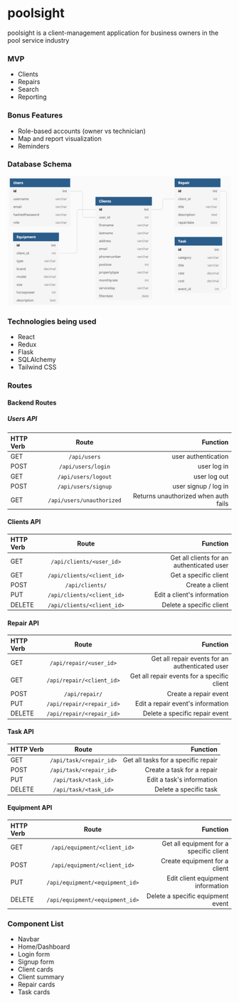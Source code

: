 # poolsight

poolsight is a client-management application for business owners in the pool service industry

### MVP

- Clients
- Repairs
- Search
- Reporting

### Bonus Features

- Role-based accounts (owner vs technician)
- Map and report visualization
- Reminders

### Database Schema

<img src="./database_schema.png"/>

### Technologies being used

- React
- Redux
- Flask
- SQLAlchemy
- Tailwind CSS

### Routes

#### Backend Routes

##### Users API

| HTTP Verb |           Route           |                             Function |
| :-------- | :-----------------------: | -----------------------------------: |
| GET       |       `/api/users`        |                  user authentication |
| POST      |    `/api/users/login`     |                          user log in |
| GET       |    `/api/users/logout`    |                         user log out |
| POST      |    `/api/users/signup`    |                 user signup / log in |
| GET       | `/api/users/unauthorized` | Returns unauthorized when auth fails |

#### Clients API

| HTTP Verb |           Route            |                                  Function |
| :-------- | :------------------------: | ----------------------------------------: |
| GET       |  `/api/clients/<user_id>`  | Get all clients for an authenticated user |
| GET       | `/api/clients/<client_id>` |                     Get a specific client |
| POST      |      `/api/clients/`       |                           Create a client |
| PUT       | `/api/clients/<client_id>` |               Edit a client's information |
| DELETE    | `/api/clients/<client_id>` |                  Delete a specific client |

#### Repair API

| HTTP Verb |           Route           |                                        Function |
| :-------- | :-----------------------: | ----------------------------------------------: |
| GET       |  `/api/repair/<user_id>`  | Get all repair events for an authenticated user |
| GET       | `/api/repair/<client_id>` |     Get all repair events for a specific client |
| POST      |      `/api/repair/`       |                           Create a repair event |
| PUT       | `/api/repair/<repair_id>` |               Edit a repair event's information |
| DELETE    | `/api/repair/<repair_id>` |                  Delete a specific repair event |

#### Task API

| HTTP Verb |          Route          |                            Function |
| :-------- | :---------------------: | ----------------------------------: |
| GET       | `/api/task/<repair_id>` | Get all tasks for a specific repair |
| POST      | `/api/task/<repair_id>` |          Create a task for a repair |
| PUT       |  `/api/task/<task_id>`  |           Edit a task's information |
| DELETE    |  `/api/task/<task_id>`  |              Delete a specific task |

#### Equipment API

| HTTP Verb |              Route              |                                Function |
| :-------- | :-----------------------------: | --------------------------------------: |
| GET       |  `/api/equipment/<client_id>`   | Get all equipment for a specific client |
| POST      |  `/api/equipment/<client_id>`   |           Create equipment for a client |
| PUT       | `/api/equipment/<equipment_id>` |       Edit client equipment information |
| DELETE    | `/api/equipment/<equipment_id>` |       Delete a specific equipment event |

### Component List

- Navbar
- Home/Dashboard
- Login form
- Signup form
- Client cards
- Client summary
- Repair cards
- Task cards
